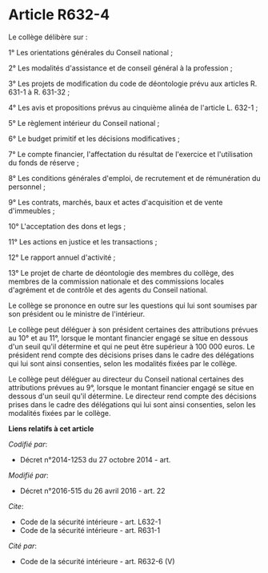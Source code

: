 # Article R632-4

Le collège délibère sur : 

1° Les orientations générales du Conseil national ; 

2° Les modalités d'assistance et de conseil général à la profession ; 

3° Les projets de modification du code de déontologie prévu aux articles R. 631-1 à R. 631-32 ; 

4° Les avis et propositions prévus au cinquième alinéa de l'article L. 632-1 ; 

5° Le règlement intérieur du Conseil national ; 

6° Le budget primitif et les décisions modificatives ; 

7° Le compte financier, l'affectation du résultat de l'exercice et l'utilisation du fonds de réserve ; 

8° Les conditions générales d'emploi, de recrutement et de rémunération du personnel ; 

9° Les contrats, marchés, baux et actes d'acquisition et de vente d'immeubles ; 

10° L'acceptation des dons et legs ; 

11° Les actions en justice et les transactions ; 

12° Le rapport annuel d'activité ;

13° Le projet de charte de déontologie des membres du collège, des membres de la commission nationale et des commissions
locales d'agrément et de contrôle et des agents du Conseil national. 

Le collège se prononce en outre sur les questions qui lui sont soumises par son président ou le ministre de l'intérieur. 

Le collège peut déléguer à son président certaines des attributions prévues au 10° et au 11°, lorsque le montant financier
engagé se situe en dessous d'un seuil qu'il détermine et qui ne peut être supérieur à 100 000 euros. Le président rend compte
des décisions prises dans le cadre des délégations qui lui sont ainsi consenties, selon les modalités fixées par le collège. 

Le collège peut déléguer au directeur du Conseil national certaines des attributions prévues au 9°, lorsque le montant
financier engagé se situe en dessous d'un seuil qu'il détermine. Le directeur rend compte des décisions prises dans le cadre
des délégations qui lui sont ainsi consenties, selon les modalités fixées par le collège.

**Liens relatifs à cet article**

_Codifié par_:

  - Décret n°2014-1253 du 27 octobre 2014 - art.

_Modifié par_:

  - Décret n°2016-515 du 26 avril 2016 - art. 22

_Cite_:

  - Code de la sécurité intérieure - art. L632-1
  - Code de la sécurité intérieure - art. R631-1

_Cité par_:

  - Code de la sécurité intérieure - art. R632-6 (V)

